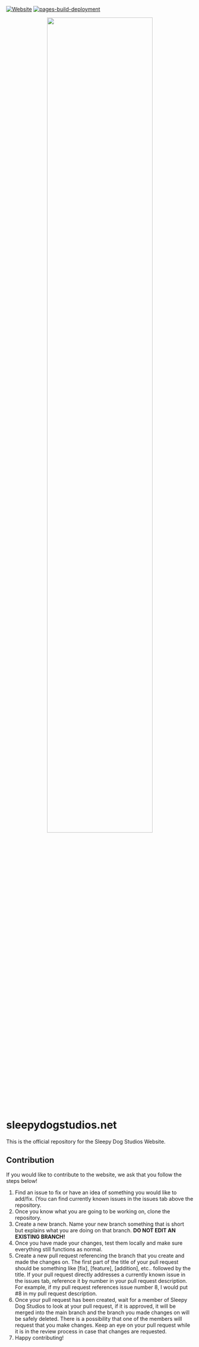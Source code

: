 [![Website](https://img.shields.io/website?down_color=red&down_message=offline&up_color=brightgreen&up_message=online&url=https%3A%2F%2Fwww.sleepydogstudios.net)](https://www.dylanravel.com/)
[![pages-build-deployment](https://github.com/Sleepy-Dog-Studios/sleepydogstudios.net/actions/workflows/pages/pages-build-deployment/badge.svg)](https://github.com/Sleepy-Dog-Studios/sleepydogstudios.net/actions/workflows/pages/pages-build-deployment)

<p align="center">
  <img src="https://user-images.githubusercontent.com/48571264/215572440-85489a6c-fe3c-410b-baaa-6d264d5abb3a.jpg" style="display: block; margin-left: auto; margin-right: auto; width: 75%; height: 75%; border-radius: 25px;">
</p>

# sleepydogstudios.net
This is the official repository for the Sleepy Dog Studios Website.


## Contribution
If you would like to contribute to the website, we ask that you follow the steps below!

1. Find an issue to fix or have an idea of something you would like to add/fix. (You can find currently known issues in the issues tab above the repository.
2. Once you know what you are going to be working on, clone the repository.
3. Create a new branch. Name your new branch something that is short but explains what you are doing on that branch. **DO NOT EDIT AN EXISTING BRANCH!**
4. Once you have made your changes, test them locally and make sure everything still functions as normal.
5. Create a new pull request referencing the branch that you create and made the changes on. The first part of the title of your pull request should be something like [fix], [feature], [addition], etc.. followed by the title. If your pull request directly addresses a currently known issue in the issues tab, reference it by number in your pull request description. For example, if my pull request references issue number 8, I would put #8 in my pull request description.
6. Once your pull request has been created, wait for a member of Sleepy Dog Studios to look at your pull request, if it is approved, it will be merged into the main branch and the branch you made changes on will be safely deleted. There is a possibility that one of the members will request that you make changes. Keep an eye on your pull request while it is in the review process in case that changes are requested.
7. Happy contributing!
